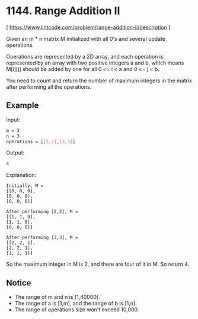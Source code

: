 # 1144. Range Addition II
[ https://www.lintcode.com/problem/range-addition-ii/description ]

Given an m * n matrix M initialized with all 0's and several update operations.

Operations are represented by a 2D array, and each operation is represented by an array with two positive integers a and b, which means M[i][j] should be added by one for all 0 <= i < a and 0 <= j < b.

You need to count and return the number of maximum integers in the matrix after performing all the operations.

## Example

Input:
```sh
m = 3
n = 3
operations = [[2,2],[3,3]]
```
Output:
```sh
4
```
Explanation: 
```
Initially, M =
[[0, 0, 0],
[0, 0, 0],
[0, 0, 0]]

After performing [2,2], M =
[[1, 1, 0],
[1, 1, 0],
[0, 0, 0]]

After performing [3,3], M =
[[2, 2, 1],
[2, 2, 1],
[1, 1, 1]]
```
So the maximum integer in M is 2, and there are four of it in M. So return 4.

## Notice
- The range of m and n is [1,40000].
- The range of a is [1,m], and the range of b is [1,n].
- The range of operations size won't exceed 10,000.